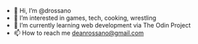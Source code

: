 - 👋 Hi, I’m @drossano
- 👀 I’m interested in games, tech, cooking, wrestling
- 🌱 I’m currently learning web development via The Odin Project
- 📫 How to reach me deanrossano@gmail.com

<!---
drossano/drossano is a ✨ special ✨ repository because its `README.md` (this file) appears on your GitHub profile.
You can click the Preview link to take a look at your changes.
--->
